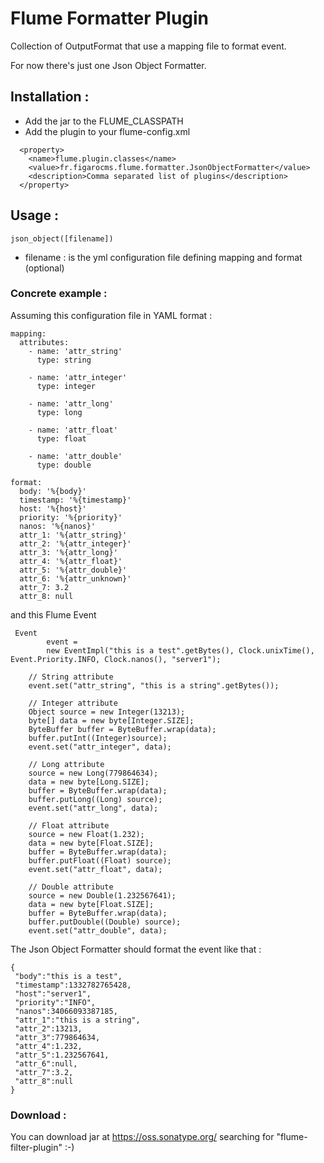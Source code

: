 # Flume Formatter Plugin

Collection of OutputFormat that use a mapping file to format event.

For now there's just one Json Object Formatter.

## Installation :

 * Add the jar to the FLUME_CLASSPATH
 * Add the plugin to your flume-config.xml

```
  <property>
    <name>flume.plugin.classes</name>                                         
    <value>fr.figarocms.flume.formatter.JsonObjectFormatter</value>
    <description>Comma separated list of plugins</description>
  </property>
```

## Usage :

```
json_object([filename])
```
 * filename : is the yml configuration file defining mapping and format (optional)


### Concrete example :

Assuming this configuration file in YAML format :

```
mapping:
  attributes:
    - name: 'attr_string'
      type: string

    - name: 'attr_integer'
      type: integer

    - name: 'attr_long'
      type: long

    - name: 'attr_float'
      type: float

    - name: 'attr_double'
      type: double

format:
  body: '%{body}'
  timestamp: '%{timestamp}'
  host: '%{host}'
  priority: '%{priority}'
  nanos: '%{nanos}'
  attr_1: '%{attr_string}'
  attr_2: '%{attr_integer}'
  attr_3: '%{attr_long}'
  attr_4: '%{attr_float}'
  attr_5: '%{attr_double}'
  attr_6: '%{attr_unknown}'
  attr_7: 3.2
  attr_8: null
```

and this Flume Event

```
 Event
        event =
        new EventImpl("this is a test".getBytes(), Clock.unixTime(), Event.Priority.INFO, Clock.nanos(), "server1");

    // String attribute
    event.set("attr_string", "this is a string".getBytes());

    // Integer attribute
    Object source = new Integer(13213);
    byte[] data = new byte[Integer.SIZE];
    ByteBuffer buffer = ByteBuffer.wrap(data);
    buffer.putInt((Integer)source);
    event.set("attr_integer", data);

    // Long attribute
    source = new Long(779864634);
    data = new byte[Long.SIZE];
    buffer = ByteBuffer.wrap(data);
    buffer.putLong((Long) source);
    event.set("attr_long", data);

    // Float attribute
    source = new Float(1.232);
    data = new byte[Float.SIZE];
    buffer = ByteBuffer.wrap(data);
    buffer.putFloat((Float) source);
    event.set("attr_float", data);

    // Double attribute
    source = new Double(1.232567641);
    data = new byte[Float.SIZE];
    buffer = ByteBuffer.wrap(data);
    buffer.putDouble((Double) source);
    event.set("attr_double", data);

```

The Json Object Formatter should format the event like that :

```
{
 "body":"this is a test",
 "timestamp":1332782765428,
 "host":"server1",
 "priority":"INFO",
 "nanos":34066093387185,
 "attr_1":"this is a string",
 "attr_2":13213,
 "attr_3":779864634,
 "attr_4":1.232,
 "attr_5":1.232567641,
 "attr_6":null,
 "attr_7":3.2,
 "attr_8":null
}
```

### Download :

You can download jar at https://oss.sonatype.org/ searching for "flume-filter-plugin" :-)

